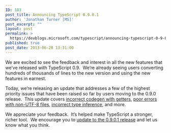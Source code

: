 ```yaml
---
ID: 183
post_title: Announcing TypeScript 0.9.0.1
author: 'Jonathan Turner [MS]'
post_excerpt: ""
layout: post
permalink: >
  https://devblogs.microsoft.com/typescript/announcing-typescript-0-9-0-1/
published: true
post_date: 2013-06-28 13:31:00
---
```

We are excited to see the feedback and interest in all the new features that we’ve released with TypeScript 0.9.  We’re already seeing users converting hundreds of thousands of lines to the new version and using the new features in earnest. 

Today, we’re releasing an update that addresses a few of the highest priority issues that have been raised so far by users moving to the 0.9.0 release.  This update covers [incorrect codegen with getters][1], [poor errors with non-UTF-8 files][2], [incorrect type inference][3], and more.

We appreciate your feedback.  It’s helped make TypeScript a stronger, richer tool.  We encourage you to [update to the 0.9.0.1 release][4] and let us know what you think.

 [1]: https://typescript.codeplex.com/workitem/1167
 [2]: https://typescript.codeplex.com/workitem/1186
 [3]: https://typescript.codeplex.com/workitem/1188
 [4]: http://www.typescriptlang.org/#Download